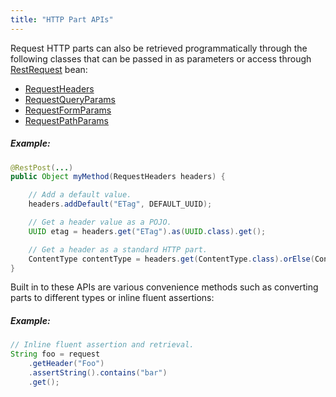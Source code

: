 ```yaml
---
title: "HTTP Part APIs"
---
```


Request HTTP parts can also be retrieved programmatically through the following classes that
can be passed in as parameters or access through [RestRequest](../apidocs/org/apache/juneau/rest/RestRequest.html) bean:
- [RequestHeaders](../apidocs/org/apache/juneau/rest/httppart/RequestHeaders.html)
- [RequestQueryParams](../apidocs/org/apache/juneau/rest/httppart/RequestQueryParams.html)
- [RequestFormParams](../apidocs/org/apache/juneau/rest/httppart/RequestFormParams.html)
- [RequestPathParams](../apidocs/org/apache/juneau/rest/httppart/RequestPathParams.html)
##### Example:
```java
@RestPost(...)
public Object myMethod(RequestHeaders headers) {

    // Add a default value.
    headers.addDefault("ETag", DEFAULT_UUID);

    // Get a header value as a POJO.
    UUID etag = headers.get("ETag").as(UUID.class).get();

    // Get a header as a standard HTTP part.
    ContentType contentType = headers.get(ContentType.class).orElse(ContentType.TEXT_XML);
}
```
Built in to these APIs are various convenience methods such as converting parts to
different types or inline fluent assertions:
##### Example:
```java
// Inline fluent assertion and retrieval.
String foo = request
    .getHeader("Foo")
    .assertString().contains("bar")
    .get();
```